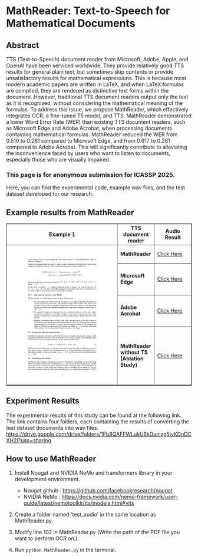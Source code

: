 # MathReader: Text-to-Speech for Mathematical Documents

## Abstract
TTS (Text-to-Speech) document reader from Microsoft, Adobe, Apple, and OpenAI have been serviced worldwide. They provide relatively good TTS results for general plain text, but sometimes skip contents or provide unsatisfactory results for mathematical expressions. This is because most modern academic papers are written in LaTeX, and when LaTeX formulas are compiled, they are rendered as distinctive text forms within the document. However, traditional TTS document readers output only the text as it is recognized, without considering the mathematical meaning of the formulas. To address this issue, we propose MathReader, which effectively integrates OCR, a fine-tuned T5 model, and TTS. MathReader demonstrated a lower Word Error Rate (WER) than existing TTS document readers, such as Microsoft Edge and Adobe Acrobat, when processing documents containing mathematical formulas. MathReader reduced the WER from 0.510 to 0.281 compared to Microsoft Edge, and from 0.617 to 0.281 compared to Adobe Acrobat. This will significantly contribute to alleviating the inconvenience faced by users who want to listen to documents, especially those who are visually impaired.

### This page is for anonymous submission for ICASSP 2025.

Here, you can find the experimental code, example wav files, and the test dataset developed for our research.


## Example results from MathReader

<table border="1">
  <colgroup>
    <col style="width:800;">
    <col style="width:100px;">
    <col style="width:100px;">
  </colgroup>
  <tr>
    <td align="center"><b>Example 1</b></td>
    <td align="center"><b>TTS document reader</b></td>
    <td align="center"><b>Audio Result</b></td>
  </tr>
  <tr>
    <td rowspan="4"><img src="image/1.png" alt="document 1"></td>
    <td><b>MathReader</b></td>
    <td><a href="https://drive.google.com/file/d/1ONoeIQmYewlm3N9T5bo9DsO2TUwxq2S4/view?usp=drive_link" target="_blank">Click Here</a></td>
  </tr>
  <tr>
    <td><b>Microsoft Edge</b></td>
    <td><a href="https://drive.google.com/file/d/1k8xYV5iqa6s7_UEvJJxRPBpB_0nbHQTZ/view?usp=drive_link" target="_blank">Click Here</a></td>
  </tr>
  <tr>
    <td><b>Adobe Acrobat</b></td>
    <td><a href="https://drive.google.com/file/d/1Bc0FZFEa-NeTmNDidt42lqrT17mZ42k0/view?usp=drive_link" target="_blank">Click Here</a></td>
  </tr>
  <tr>
    <td><b>MathReader without T5     (Ablation Study)</b></td>
    <td><a href="https://drive.google.com/file/d/1m05IPg5uRJlyKkyhRpIZ--EShS2K6Rwt/view?usp=drive_link" target="_blank">Click Here</a></td>
  </tr>
</table>


## Experiment Results

The experimental results of this study can be found at the following link. The link contains four folders, each containing the results of converting the test dataset documents into wav files.
https://drive.google.com/drive/folders/1Fb8QAFFWLukU6kDunjzg5iyKDnDCXH2I?usp=sharing

## How to use MathReader

1. Install Nougat and NVIDIA NeMo and transformers library in your development environment.
   - Nougat github : https://github.com/facebookresearch/nougat
   - NVIDIA NeMo : https://docs.nvidia.com/nemo-framework/user-guide/latest/nemotoolkit/tts/models.html#vits

2. Create a folder named 'test_audio' in the same location as MathReader.py.

3. Modify line 102 in MathReader.py (Write the path of the PDF file you want to perform OCR on.).

4. Run `python MathReader.py` in the terminal.
